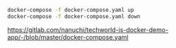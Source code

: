 
```bash
docker-compose -f docker-compose.yaml up
docker-compose -f docker-compose.yaml down
```

https://gitlab.com/nanuchi/techworld-js-docker-demo-app/-/blob/master/docker-compose.yaml

